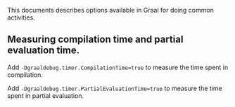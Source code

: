 This documents describes options available in Graal for doing common activities.

## Measuring compilation time and partial evaluation time.

Add `-Dgraaldebug.timer.CompilationTime=true` to measure the time spent in compilation.

Add `-Dgraaldebug.timer.PartialEvaluationTime=true` to measure the time spent in partial evaluation.

